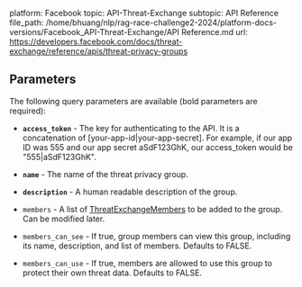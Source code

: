 platform: Facebook
topic: API-Threat-Exchange
subtopic: API Reference
file_path: /home/bhuang/nlp/rag-race-challenge2-2024/platform-docs-versions/Facebook_API-Threat-Exchange/API Reference.md
url: https://developers.facebook.com/docs/threat-exchange/reference/apis/threat-privacy-groups

## Parameters

The following query parameters are available (bold parameters are required):

* **`access_token`** - The key for authenticating to the API. It is a concatenation of \[your-app-id|your-app-secret\]. For example, if our app ID was 555 and our app secret aSdF123GhK, our access\_token would be "555|aSdF123GhK".
    
* **`name`** - The name of the threat privacy group.
    
* **`description`** - A human readable description of the group.
    
* `members` - A list of [ThreatExchangeMembers](https://developers.facebook.com/docs/threat-exchange/reference/apis/threat-exchange-member) to be added to the group. Can be modified later.
    
* `members_can_see` - If true, group members can view this group, including its name, description, and list of members. Defaults to FALSE.
    
* `members_can_use` - If true, members are allowed to use this group to protect their own threat data. Defaults to FALSE.